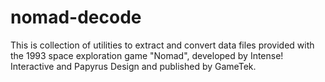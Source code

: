 # nomad-decode

This is collection of utilities to extract and convert data files provided with
the 1993 space exploration game "Nomad", developed by Intense! Interactive and
Papyrus Design and published by GameTek.

